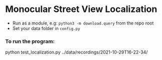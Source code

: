 # Monocular Street View Localization

- Run as a module, e.g: `python3 -m download.query` from the repo root
- Set your data folder in `config.py`



### To run the program:

python test_localization.py ../data/recordings/2021-10-29T16-22-34/